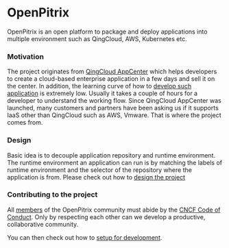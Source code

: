 # OpenPitrix

OpenPitrix is an open platform to package and deploy applications into multiple environment such as QingCloud, AWS, Kubernetes etc. 

### Motivation

The project originates from [QingCloud AppCenter](https://appcenter.qingcloud.com) which helps developers to create a cloud-based enterprise application in a few days and sell it on the center. In addition, the learning curve of how to [develop such application](https://appcenter-docs.qingcloud.com/developer-guide/) is extremely low. Usually it takes a couple of hours for a developer to understand the working flow. Since QingCloud AppCenter was launched, many customers and partners have been asking us if it supports IaaS other than QingCloud such as AWS, Vmware. That is where the project comes from. 

### Design

Basic idea is to decouple application repository and runtime environment. The runtime environment an application can run is by matching the labels of runtime environment and the selector of the repository where the application is from. Please check out how to [design the project](docs/design/README.md)

### Contributing to the project

All [members](docs/members.md) of the OpenPitrix community must abide by the [CNCF Code of Conduct](https://github.com/cncf/foundation/blob/master/code-of-conduct.md). Only by respecting each other can we develop a productive, collaborative community.

You can then check out how to [setup for development](docs/development.md).
